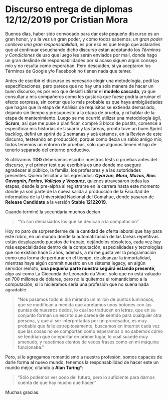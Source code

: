 # Discurso entrega de diplomas 12/12/2019 por Cristian Mora

Buenos días, haber sido convocado para dar este pequeño discurso es un gran honor, y a la vez un gran poder, y como todos sabemos, _un gran poder conlleva una gran responsabilidad_, es por eso es que tengo que aclararles que al continuar escuchando dicho discurso están aceptando los _Términos y Condiciones_ de uso que luego les serán enviados por mail, donde hago un gran deslinde de responsabilidades por si acaso siguen algún consejo mío y no resulta como esperaban. Pero descuiden, si ya aceptaron los Términos de Google y/o Facebook no tienen nada que temer.

Antes de escribir el discurso es necesario elegir una metodología, pedí las especificaciones, pero parece que no hay una sola manera de hacer un buen discurso, es por eso que desistí utilizar el **modelo cascada**, ya que consultar a mis compañeros como les gustaría que fuese podría arruinar el efecto sorpresa, sin contar que lo más probable es que haya ambigüedades que hagan que la etapa de Análisis de requisitos se extienda demasiado, dejando sin tiempo y presupuesto a la etapa de prueba, y ni hablar de la etapa de mantenimiento. Luego se me ocurrió utilizar una metodología ágil, **Scrum**, así que me puse a planificar, compré 3 blocs de postits, comencé a especificar mis historias de Usuario y las tareas, pronto tuve un buen Sprint backlog, definí un sprint de 2 semanas y acá estamos, en la Review de este discurso, testeando en producción, porque como decía un sabio amigo mío, todos tenemos un entorno de pruebas, sólo que algunos tienen el lujo de tenerlo separado del entorno productivo.

Si utilizamos **TDD** deberíamos escribir nuestros tests o pruebas antes del discurso, y el primer test que escribiría es uno donde me asegure agradecer al público, la familia, los profesores y a las autoridades presentes.
Quiero felicitar a los egresados: ***Oyarzun, Mora, Muzas, Rios Gavagnin, Farias, Vallejos y Vazquez***, quienes atravesaron todas las etapas, desde la pre-alpha al registrarse en la carrera hasta este momento donde ya son parte de la nueva salida a producción de la Facultad de informática de la Universidad Nacional del Comahue, donde pasaran de **Release Candidate** a la versión **Stable 12122019**.

Cuando terminé la secundaria muchos decían 
> "Ya son demasiados los que se dedican a la computación"

Hoy no paro de sorprenderme de la cantidad de oferta laboral que hay para este rubro, en un mundo donde la automatización de las tareas repetitivas están desplazando puestos de trabajo, dejándolos obsoletos, cada vez hay más especialidades dentro de la computación, especialidades y tecnologías que no existían hace 5 años, además, a mi me gusta ver la programación como una forma de perdurar en el tiempo, de alcanzar la inmortalidad, mientras haya algún commit nuestro en un sistema legacy, en algún servidor remoto, **una pequeña parte nuestra seguirá estando presente**, algo así como La Gioconda de Leonardo da Vinci, solo que no está valuado en 700 millones de dólares, pero no le quitemos el romanticismo a la computación, si lo hiciéramos sería una profesión que no suena nada agradable.
>“Nos pasamos todo el dia mirando un millon de puntos luminosos, que se modifican a medida que apretamos unos botones con las puntas de nuestros dedos, lo cual se traducen en letras, que en su conjunto forman un escrito que carece de sentido para cualquier otra persona, y que al ser interpretadas por un procesador, es muy probable que falle estrepitosamente, buscamos en internet cada vez que las cosas no se comportan como esperamos o no sabemos cómo se tendrían que comportar en primer lugar, lo cual sucede muy amenudo, y repetimos cientos de veces frases como en mi máquina funcionaba.”

Pero, si le agregamos romanticismo a nuestra profesión, somos capaces de darle forma al nuevo mundo, tenemos la responsabilidad de hacer este un mundo mejor, citando a **Alan Turing***:
> “Sólo podemos ver poco del futuro, pero lo suficiente para darnos cuenta de que hay mucho que hacer.”

Muchas gracias.
